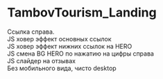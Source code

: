 # TambovTourism_Landing
Ссылка справа. <br>
JS ховер эффект основных ссылок  <br>
JS ховер эффект нижних ссылок на HERO  <br>
JS смена BG HERO по нажатию на цифры справа  <br>
JS слайдер на отзывах <br>
Без мобильного вида, чисто desktop 
